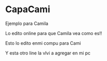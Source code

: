 # CapaCami
Ejemplo para Camila

Lo edito online para que Camila vea como es!!

Esto lo edito enmi compu para Cami

Y esta otro line la vlvi a agregar en mi pc